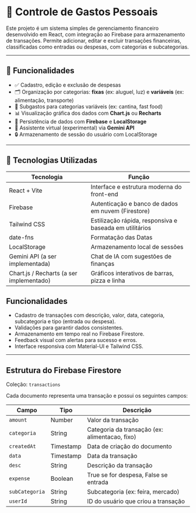 # 💸 Controle de Gastos Pessoais

Este projeto é um sistema simples de gerenciamento financeiro desenvolvido em React, com integração ao Firebase para armazenamento de transações. Permite adicionar, editar e excluir transações financeiras, classificadas como entradas ou despesas, com categorias e subcategorias.

---

## 📌 Funcionalidades

- ✅ Cadastro, edição e exclusão de despesas  
- 🗂️ Organização por categorias: **fixas** (ex: aluguel, luz) e **variáveis** (ex: alimentação, transporte)  
- 🍔 Subgastos para categorias variáveis (ex: cantina, fast food)  
- 📊 Visualização gráfica dos dados com **Chart.js** ou **Recharts**  
- 🔄 Persistência de dados com **Firebase** e **LocalStorage**  
- 🤖 Assistente virtual (experimental) via **Gemini API**  
- 🔒 Armazenamento de sessão do usuário com LocalStorage  

---

## 🚀 Tecnologias Utilizadas

| Tecnologia       | Função                                                |
|------------------|------------------------------------------------------|
| React + Vite     | Interface e estrutura moderna do front-end           |
| Firebase         | Autenticação e banco de dados em nuvem (Firestore)   |
| Tailwind CSS     | Estilização rápida, responsiva e baseada em utilitários |
| date-fns | Formatação das Datas |
| LocalStorage     | Armazenamento local de sessões                        |
| Gemini API (a ser implementada)  | Chat de IA com sugestões de finanças                  |
| Chart.js / Recharts (a ser implementado)| Gráficos interativos de barras, pizza e linha      |

## Funcionalidades

- Cadastro de transações com descrição, valor, data, categoria, subcategoria e tipo (entrada ou despesa).
- Validações para garantir dados consistentes.
- Armazenamento em tempo real no Firebase Firestore.
- Feedback visual com alertas para sucesso e erros.
- Interface responsiva com Material-UI e Tailwind CSS.

---

## Estrutura do Firebase Firestore

Coleção: `transactions`

Cada documento representa uma transação e possui os seguintes campos:

| Campo        | Tipo       | Descrição                               |
|--------------|------------|---------------------------------------|
| `amount`     | Number     | Valor da transação                     |
| `categoria`  | String     | Categoria da transação (ex: alimentacao, fixo) |
| `createdAt`  | Timestamp  | Data de criação do documento           |
| `data`       | Timestamp  | Data da transação                      |
| `desc`       | String     | Descrição da transação                 |
| `expense`    | Boolean    | True se for despesa, False se entrada  |
| `subCategoria` | String   | Subcategoria (ex: feira, mercado)     |
| `userId`     | String     | ID do usuário que criou a transação   |


